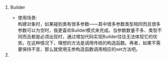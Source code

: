 1. Builder
	+ 使用场景:<br/>
构建对象时，如果碰到类有很多参数——其中很多参数类型相同而且很多参数可以为空时，我更喜欢Builder模式来完成。当参数数量不多、类型不同而且都是必须出现时，通过增加代码实现Builder往往无法体现它的优势。在这种情况下，理想的方法是调用传统的构造函数。再者，如果不需要保持不变，那么就使用无参构造函数调用相应的set方法吧。

2. 